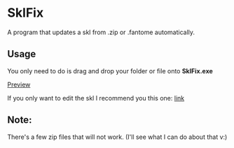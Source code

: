 # SklFix
A program that updates a skl from .zip or .fantome automatically.

## Usage
You only need to do is drag and drop your folder or file onto __SklFix.exe__

[Preview](https://youtu.be/Vey0IM6pGOc)

If you only want to edit the skl I recommend you this one: [link](https://github.com/Morilli/LeagueToolkit/releases/tag/0.2)

## Note:
There's a few zip files that will not work. (I'll see what I can do about that v:)